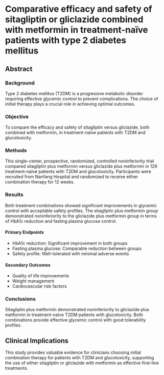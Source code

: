 # Comparative efficacy and safety of sitagliptin or gliclazide combined with metformin in treatment-naïve patients with type 2 diabetes mellitus

## Abstract

### Background
Type 2 diabetes mellitus (T2DM) is a progressive metabolic disorder requiring effective glycemic control to prevent complications. The choice of initial therapy plays a crucial role in achieving optimal outcomes.

### Objective
To compare the efficacy and safety of sitagliptin versus gliclazide, both combined with metformin, in treatment-naïve patients with T2DM and glucotoxicity.

### Methods
This single-center, prospective, randomized, controlled noninferiority trial compared sitagliptin plus metformin versus gliclazide plus metformin in 129 treatment-naïve patients with T2DM and glucotoxicity. Participants were recruited from Nanfang Hospital and randomized to receive either combination therapy for 12 weeks.

### Results
Both treatment combinations showed significant improvements in glycemic control with acceptable safety profiles. The sitagliptin plus metformin group demonstrated noninferiority to the gliclazide plus metformin group in terms of HbA1c reduction and fasting plasma glucose control.

#### Primary Endpoints
- HbA1c reduction: Significant improvement in both groups
- Fasting plasma glucose: Comparable reduction between groups
- Safety profile: Well-tolerated with minimal adverse events

#### Secondary Outcomes
- Quality of life improvements
- Weight management
- Cardiovascular risk factors

### Conclusions
Sitagliptin plus metformin demonstrated noninferiority to gliclazide plus metformin in treatment-naïve T2DM patients with glucotoxicity. Both combinations provide effective glycemic control with good tolerability profiles.

## Clinical Implications

This study provides valuable evidence for clinicians choosing initial combination therapy for patients with T2DM and glucotoxicity, supporting the use of either sitagliptin or gliclazide with metformin as effective first-line treatments.